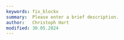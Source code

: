 ```yaml
---
keywords: fix_blockx
summary:  Please enter a brief description.
author:   Christoph Hart
modified: 30.05.2024
---
```

  
